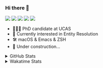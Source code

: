 ### Hi there 👋

[![](https://img.shields.io/badge/-Email-325180?logo=maildotru&logoColor=white&style=flat-square)](mailto:hi@wang.tianshu.me)
[![](https://img.shields.io/badge/-GitHub-black?logo=GitHub&style=flat-square)](https://github.com/tshu-w)
[![](https://img.shields.io/badge/-Telegram-26a5e4?labelColor=fafafa&logo=telegram&style=flat-square)](https://t.me/tshu_w) 
[![](https://img.shields.io/badge/-Twitter-1da1f2?logo=Twitter&logoColor=white&style=flat-square)](https://twitter.com/tshu_w)
[![](https://komarev.com/ghpvc/?username=tshu-w&color=blueviolet&style=flat-square)]()



- 🧑🏻‍🎓 PhD candidate at UCAS
- 🔭 Currently interested in Entity Resolution
- 🛠 macOS & Emacs & ZSH
- 🚧 Under construction...

<details>

<summary>GitHub Stats</summary>

![Tianshu's GitHub stats](https://github-readme-stats.vercel.app/api?username=tshu-w&show_icons=true&theme=buefy&count_private=true)
  
</details>


<details>
  <summary>Wakatime Stats</summary>

  Currently, files accessed by tramp cannot be tracked by wakatime, see https://github.com/wakatime/wakatime-mode/issues/27
  <br>
  
<!--START_SECTION:waka-->
**I'm an Early 🐤** 

```text
🌞 Morning    54 commits     ███░░░░░░░░░░░░░░░░░░░░░░   14.79% 
🌆 Daytime    165 commits    ███████████░░░░░░░░░░░░░░   45.21% 
🌃 Evening    141 commits    █████████░░░░░░░░░░░░░░░░   38.63% 
🌙 Night      5 commits      ░░░░░░░░░░░░░░░░░░░░░░░░░   1.37%

```
📅 **I'm Most Productive on Monday** 

```text
Monday       92 commits     ██████░░░░░░░░░░░░░░░░░░░   25.21% 
Tuesday      65 commits     ████░░░░░░░░░░░░░░░░░░░░░   17.81% 
Wednesday    44 commits     ███░░░░░░░░░░░░░░░░░░░░░░   12.05% 
Thursday     48 commits     ███░░░░░░░░░░░░░░░░░░░░░░   13.15% 
Friday       43 commits     ███░░░░░░░░░░░░░░░░░░░░░░   11.78% 
Saturday     41 commits     ██░░░░░░░░░░░░░░░░░░░░░░░   11.23% 
Sunday       32 commits     ██░░░░░░░░░░░░░░░░░░░░░░░   8.77%

```


📊 **This Week I Spent My Time On** 

```text
💬 Programming Languages: 
sh                       30 hrs 28 mins      ███████████████████████░░   93.1% 
Org                      2 hrs 6 mins        █░░░░░░░░░░░░░░░░░░░░░░░░   6.46% 
Python                   4 mins              ░░░░░░░░░░░░░░░░░░░░░░░░░   0.22% 
Emacs Lisp               4 mins              ░░░░░░░░░░░░░░░░░░░░░░░░░   0.22%

🔥 Editors: 
Zsh                      30 hrs 28 mins      ███████████████████████░░   93.1% 
Emacs                    2 hrs 15 mins       █░░░░░░░░░░░░░░░░░░░░░░░░   6.9%

🐱‍💻 Projects: 
sigmod-pc                19 hrs 31 mins      ███████████████░░░░░░░░░░   59.67% 
Terminal                 6 hrs 33 mins       █████░░░░░░░░░░░░░░░░░░░░   20.05% 
ember                    3 hrs 58 mins       ███░░░░░░░░░░░░░░░░░░░░░░   12.13% 
Unknown Project          2 hrs 6 mins        █░░░░░░░░░░░░░░░░░░░░░░░░   6.46% 
dotfiles                 12 mins             ░░░░░░░░░░░░░░░░░░░░░░░░░   0.62%

💻 Operating System: 
Linux                    27 hrs 11 mins      ████████████████████░░░░░   83.05% 
Mac                      5 hrs 32 mins       ████░░░░░░░░░░░░░░░░░░░░░   16.95%

```

**I Mostly Code in Python** 

```text
Python                   9 repos             ██████████░░░░░░░░░░░░░░░   42.86% 
HTML                     2 repos             ██░░░░░░░░░░░░░░░░░░░░░░░   9.52% 
Emacs Lisp               2 repos             ██░░░░░░░░░░░░░░░░░░░░░░░   9.52% 
JavaScript               2 repos             ██░░░░░░░░░░░░░░░░░░░░░░░   9.52% 
TeX                      2 repos             ██░░░░░░░░░░░░░░░░░░░░░░░   9.52%

```



 Last Updated on 05/05/2022 08:06:38 UTC
<!--END_SECTION:waka-->
</details>
